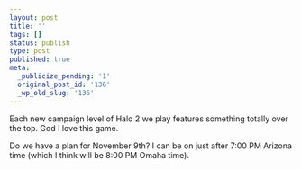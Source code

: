 ```yaml
---
layout: post
title: ''
tags: []
status: publish
type: post
published: true
meta:
  _publicize_pending: '1'
  original_post_id: '136'
  _wp_old_slug: '136'
---
```

Each new campaign level of Halo 2 we play features something totally over the top.  God I love this game.

Do we have a plan for November 9th?  I can be on just after 7:00 PM Arizona time (which I think will be 8:00 PM Omaha time).
